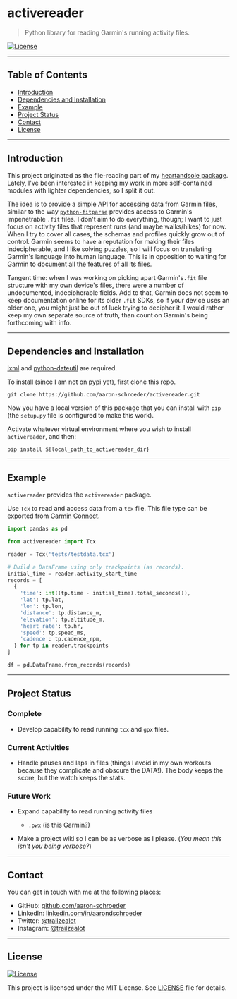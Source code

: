 # activereader

> Python library for reading Garmin's running activity files.

<!--[![Python 3.6](https://img.shields.io/badge/python-3.6-blue.svg)](https://www.python.org/downloads/release/python-360/)-->
[![License](http://img.shields.io/:license-mit-blue.svg)](http://badges.mit-license.org)

---

## Table of Contents                                                                    
- [Introduction](#introduction)
- [Dependencies and Installation](#dependencies-and-installation)
- [Example](#example)
- [Project Status](#project-status) <!-- - [References](#references) -->
- [Contact](#contact)
- [License](#license)

---

## Introduction

This project originated as the file-reading part of my 
[heartandsole package](https://github.com/aaron-schroeder/heartandsole).
Lately, I've been interested in keeping my work in more self-contained modules
with lighter dependencies, so I split it out.

The idea is to provide a simple API for accessing data from Garmin files, similar
to the way [`python-fitparse`](https://github.com/dtcooper/python-fitparse) 
provides access to Garmin's impenetrable `.fit` files. I don't aim to do everything,
though; I want to just focus on activity files that represent runs (and maybe walks/hikes)
for now. When I try to cover all cases, the schemas and profiles quickly grow out of 
control. Garmin seems to have a reputation for making their files indecipherable, and
I like solving puzzles, so I will focus on translating Garmin's language into human language.
This is in opposition to waiting for Garmin to document all the features of all its files. 

Tangent time: when I was working on picking apart Garmin's`.fit` file structure with my own
device's files, there were a number of undocumented, indecipherable fields. Add to that,
Garmin does not seem to keep documentation online for its older `.fit` SDKs, so if your
device uses an older one, you might just be out of luck trying to decipher it. I would
rather keep my own separate source of truth, than count on Garmin's being forthcoming 
with info.

---

## Dependencies and Installation

[lxml](https://lxml.de/) and [python-dateutil](https://dateutil.readthedocs.io/en/stable/)
are required.

To install (since I am not on pypi yet), first clone this repo.
```
git clone https://github.com/aaron-schroeder/activereader.git
```
Now you have a local version of this package that you can install with `pip`
(the `setup.py` file is configured to make this work).

Activate whatever virtual environment where you wish to install `activereader`,
and then:
```
pip install ${local_path_to_activereader_dir}
```

---

## Example

`activereader` provides the `activereader` package.

Use `Tcx` to read and access data from a `tcx` file. 
This file type can be exported from 
[Garmin Connect](http://connect.garmin.com/).
```python
import pandas as pd

from activereader import Tcx

reader = Tcx('tests/testdata.tcx')

# Build a DataFrame using only trackpoints (as records).
initial_time = reader.activity_start_time
records = [
  {
    'time': int((tp.time - initial_time).total_seconds()),
    'lat': tp.lat,
    'lon': tp.lon,
    'distance': tp.distance_m,
    'elevation': tp.altitude_m,
    'heart_rate': tp.hr,
    'speed': tp.speed_ms,
    'cadence': tp.cadence_rpm,
  } for tp in reader.trackpoints
]

df = pd.DataFrame.from_records(records)
```
---

## Project Status

### Complete

- Develop capability to read running `tcx` and `gpx` files.

### Current Activities

- Handle pauses and laps in files (things I avoid in my own workouts
  because they complicate and obscure the DATA!). The body keeps the score,
  but the watch keeps the stats.

### Future Work
  
- Expand capability to read running activity files
  - `.pwx` (is this Garmin?)

- Make a project wiki so I can be as verbose as I please.
  (*You mean this isn't you being verbose?*)

---

## Contact

You can get in touch with me at the following places:

<!-- - Website: <a href="https://trailzealot.com" target="_blank">trailzealot.com</a>-->
- GitHub: <a href="https://github.com/aaron-schroeder" target="_blank">github.com/aaron-schroeder</a>
- LinkedIn: <a href="https://www.linkedin.com/in/aarondschroeder/" target="_blank">linkedin.com/in/aarondschroeder</a>
- Twitter: <a href="https://twitter.com/trailzealot" target="_blank">@trailzealot</a>
- Instagram: <a href="https://instagram.com/trailzealot" target="_blank">@trailzealot</a>

---

## License

[![License](http://img.shields.io/:license-mit-blue.svg)](http://badges.mit-license.org)

This project is licensed under the MIT License. See
[LICENSE](https://github.com/aaron-schroeder/activereader/blob/master/LICENSE)
file for details.

